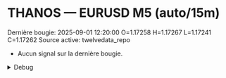 # THANOS — EURUSD M5 (auto/15m)
Dernière bougie: 2025-09-01 12:20:00  O=1.17258  H=1.17267  L=1.17241  C=1.17262
Source active: twelvedata_repo

- Aucun signal sur la dernière bougie.

<details><summary>Debug</summary>

- TD_API_KEY manquant.

</details>